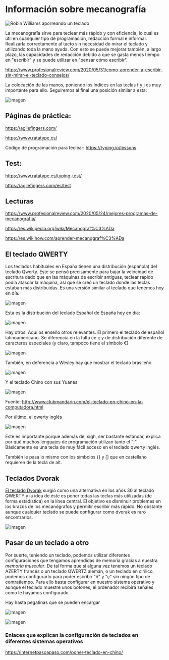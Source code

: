 # Información sobre mecanografía 


![Robin Williams aporreando un teclado](https://www.profesionalreview.com/wp-content/uploads/2020/04/aprender-a-escribir-sin-mirar-el-teclado.gif)


La mecanografía sirve para teclear más rápido y con eficiencia, lo cual es útil en cuanquier tipo de programación, redacción formal e informal. Realizarla correctamente al tacto sin necesidad de mirar el teclado y utilizando toda la mano ayuda. Con esto se puede mejorar también, a largo plazo, las capacidades de redacción debido a que se gasta menos tiempo en "escribir" y se puede utilizar en "pensar cómo escribir". 

https://www.profesionalreview.com/2020/05/31/como-aprender-a-escribir-sin-mirar-el-teclado-consejos/

La colocación de las manos, poniendo los índices en las teclas f y j es muy importante para ello. Seguiremos al final una posición similar a esta:

![imagen](https://user-images.githubusercontent.com/60569015/113557709-c092a580-95fe-11eb-8df7-fc184c33563b.png)




## Páginas de práctica:

https://agilefingers.com/

https://www.ratatype.es/

Código de programación para teclear: https://typing.io/lessons




## Test: 

https://www.ratatype.es/typing-test/

https://agilefingers.com/es/test


## Lecturas

https://www.profesionalreview.com/2020/05/24/mejores-programas-de-mecanografia/

https://es.wikipedia.org/wiki/Mecanograf%C3%ADa

https://es.wikihow.com/aprender-mecanograf%C3%ADa

## El teclado QWERTY 

Los teclados habituales en España tienen una distribución (española) del teclado Qwerty. Este se pensó precisamente para bajar la velocidad de escritura dado que en las máquinas de escribir antiguas, teclear rápido podía atascar la máquina, así que se creó un teclado donde las teclas estaban más distribuidas. Es una versión similar al teclado que tenemos hoy en día. 

![imagen](https://user-images.githubusercontent.com/60569015/113558955-d739fc00-9600-11eb-846a-f49096f94f29.png)

Esta es la distribución del teclado Español de España hoy en día:

![imagen](https://user-images.githubusercontent.com/60569015/113559922-77dceb80-9602-11eb-8c38-cc83c4193659.png)

Hay otros. Aquí os enseño otros relevantes. El primero el teclado de español latinoamericano. Se diferencia en la falta ce ç y de distribución diferente de caracteres especiales (y claro, tampoco tiene el símbolo €) 

![imagen](https://user-images.githubusercontent.com/60569015/113560022-9f33b880-9602-11eb-9714-236b6d829fd1.png)

También, en deferencia a Wesley hay que mostrar el teclado brasileño 

![imagen](https://user-images.githubusercontent.com/60569015/113560295-123d2f00-9603-11eb-90a2-3cddef4564fa.png)

Y el teclado Chino con sus Yuanes

![imagen](https://user-images.githubusercontent.com/60569015/113562737-ec198e00-9606-11eb-98dd-7991a979ed8d.png)

Fuente: http://www.clubmandarin.com/el-teclado-en-chino-en-la-computadora.html

Por último, el qwerty inglés

![imagen](https://user-images.githubusercontent.com/60569015/113561907-97c1de80-9605-11eb-9dd0-dbf7d07def7c.png)

Este es importante porque además de, sigh, ser bastante estándar, explica por qué muchos lenguajes de programación utilizan tanto el ";". Básicamente es una tecla de muy fácil acceso en el teclado qwerty inglés. 

También le pasa lo mismo con los símbolos {} y [] que en castellano requieren de la tecla de alt. 

## Teclados Dvorak 

[El teclado Dvorak](https://es.wikipedia.org/wiki/Teclado_Dvorak) surgió como una alternativa en los años 30 al teclado QWERTY y la idea de éste es poner todas las teclas más utilizadas (de forma estadística) en la línea central. El objetivo es disminuir problemas en los brazos de los mecanógrafos y permitir escribir más rápido. No obstante aunque cualquier teclado se puede configurar como dvorak es raro encontrarlos.

![imagen](https://user-images.githubusercontent.com/60569015/113562488-79101780-9606-11eb-8a20-defd48732146.png)


## Pasar de un teclado a otro

Por suerte, teniendo un teclado, podemos utilizar diferentes configuraciones que tengamos aprendidas de memoria gracias a nuestra _memoria muscular_. De tal forma que si alguna vez tenemos un teclado AZERTY francés o un teclado QWERTZ alemán, o un teclado en cirílico, podemos configurarlo para poder escribir "ñ" y "ç" sin ningún tipo de contratiempo. Para ello basta configurar en nuestro sistema operativo y aunque el teclado muestre unos botones, el ordenador recibirá señales como le hayamos configurado. 

Hay hasta pegatinas que se pueden encargar 

![imagen](https://user-images.githubusercontent.com/60569015/113563506-19b30700-9608-11eb-86c5-674492a8c0f4.png)

![imagen](https://user-images.githubusercontent.com/60569015/113563574-364f3f00-9608-11eb-8275-01d5747aa207.png)

### Enlaces que explican la configuración de teclados en diferentes sistemas operativos

https://internetpasoapaso.com/poner-teclado-en-chino/
